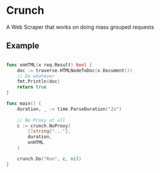# Crunch

A Web Scraper that works on doing mass grouped requests

## Example

```go

func onHTML(x req.Result) bool {
    doc := traverse.HTMLNodeToDoc(x.Document())
    // Do whatever
    fmt.Println(doc)
    return true
}

func main() {
    duration, _ := time.ParseDuration("2s")
    
    // No Proxy at all
    c := crunch.NoProxy(
        []string{"..."},
        duration,
        onHTML
    )

    crunch.Do("Run", c, nil)
}


```